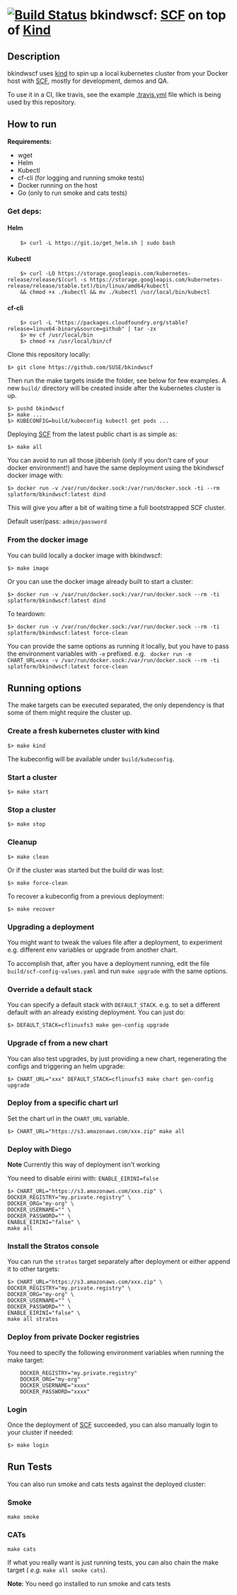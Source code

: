 # [![Build Status](https://travis-ci.com/SUSE/bkindwscf.svg?branch=master)](https://travis-ci.com/SUSE/bkindwscf) bkindwscf: [SCF](https://github.com/SUSE/scf) on top of [Kind](https://github.com/kubernetes-sigs/kind)

## Description

bkindwscf uses [kind](https://github.com/kubernetes-sigs/kind) to spin up a local kubernetes cluster from your Docker host with [SCF](https://github.com/SUSE/scf), mostly for development, demos and QA.

To use it in a CI, like travis, see the example [.travis.yml](https://github.com/SUSE/bkindwscf/blob/master/.travis.yml) file which is being used by this repository.


## How to run

**Requirements:**

* wget
* Helm
* Kubectl
* cf-cli (for logging and running smoke tests)
* Docker running on the host
* Go (only to run smoke and cats tests)

### Get deps:

#### Helm
        $> curl -L https://git.io/get_helm.sh | sudo bash

#### Kubectl
        $> curl -LO https://storage.googleapis.com/kubernetes-release/release/$(curl -s https://storage.googleapis.com/kubernetes-release/release/stable.txt)/bin/linux/amd64/kubectl
        && chmod +x ./kubectl && mv ./kubectl /usr/local/bin/kubectl

#### cf-cli

        $> curl -L "https://packages.cloudfoundry.org/stable?release=linux64-binary&source=github" | tar -zx
        $> mv cf /usr/local/bin
        $> chmod +x /usr/local/bin/cf

Clone this repository locally:

    $> git clone https://github.com/SUSE/bkindwscf

Then run the make targets inside the folder, see below for few examples. A new ```build/``` directory will be created inside after the kubernetes cluster is up.

    $> pushd bkindwscf
    $> make ...
    $> KUBECONFIG=build/kubeconfig kubectl get pods ...

Deploying [SCF](https://github.com/SUSE/scf) from the latest public chart is as simple as:

    $> make all

You can avoid to run all those jibberish (only if you don't care of your docker environment!) and have the same deployment using the bkindwscf docker image with:

    $> docker run -v /var/run/docker.sock:/var/run/docker.sock -ti --rm splatform/bkindwscf:latest dind

This will give you after a bit of waiting time a full bootstrapped SCF cluster.

Default user/pass: ```admin/password```

### From the docker image

You can build locally a docker image with bkindwscf:

    $> make image

Or you can use the docker image already built to start a cluster:

    $> docker run -v /var/run/docker.sock:/var/run/docker.sock --rm -ti splatform/bkindwscf:latest dind

To teardown:

    $> docker run -v /var/run/docker.sock:/var/run/docker.sock --rm -ti splatform/bkindwscf:latest force-clean

You can provide the same options as running it locally, but you have to pass the environment variables with ```-e``` prefixed.  e.g. ``` docker run -e CHART_URL=xxx -v /var/run/docker.sock:/var/run/docker.sock --rm -ti splatform/bkindwscf:latest force-clean```

## Running options

The make targets can be executed separated, the only dependency is that some of them might require the cluster up.

### Create a fresh kubernetes cluster with kind

    $> make kind

The kubeconfig will be available under ```build/kubeconfig```.

### Start a cluster

    $> make start

### Stop a cluster

    $> make stop

### Cleanup

    $> make clean

Or if the cluster was started but the build dir was lost:

    $> make force-clean

To recover a kubeconfig from a previous deployment:

    $> make recover

### Upgrading a deployment

You might want to tweak the values file after a deployment, to experiment e.g. different env variables or upgrade from another chart.

To accomplish that, after you have a deployment running, edit the file ```build/scf-config-values.yaml``` and run ```make upgrade``` with the same options.

### Override a default stack

You can specify a default stack with ```DEFAULT_STACK```. e.g. to set a different default with an already existing deployment. You can just do:

    $> DEFAULT_STACK=cflinuxfs3 make gen-config upgrade

### Upgrade cf from a new chart

You can also test upgrades, by just providing a new chart, regenerating the configs and triggering an helm upgrade:

    $> CHART_URL="xxx" DEFAULT_STACK=cflinuxfs3 make chart gen-config upgrade

### Deploy from a specific chart url

Set the chart url in the ```CHART_URL``` variable. 

    $> CHART_URL="https://s3.amazonaws.com/xxx.zip" make all

### Deploy with Diego

**Note** Currently this way of deployment isn't working

You need to disable eirini with: ```ENABLE_EIRINI=false```

    $> CHART_URL="https://s3.amazonaws.com/xxx.zip" \
    DOCKER_REGISTRY="my.private.registry" \
    DOCKER_ORG="my-org" \
    DOCKER_USERNAME="" \
    DOCKER_PASSWORD="" \
    ENABLE_EIRINI="false" \
    make all

### Install the Stratos console

You can run the ```stratos``` target separately after deployment or either append it to other targets:

    $> CHART_URL="https://s3.amazonaws.com/xxx.zip" \
    DOCKER_REGISTRY="my.private.registry" \
    DOCKER_ORG="my-org" \
    DOCKER_USERNAME="" \
    DOCKER_PASSWORD="" \
    ENABLE_EIRINI="false" \
    make all stratos

### Deploy from private Docker registries

You need to specify the following environment variables when running the make target:

```
    DOCKER_REGISTRY="my.private.registry"
    DOCKER_ORG="my-org"
    DOCKER_USERNAME="xxxx"
    DOCKER_PASSWORD="xxxx"
```

### Login

Once the deployment of [SCF](https://github.com/SUSE/scf) succeeded, you can also manually login to your cluster if needed:

    $> make login

## Run Tests 

You can also run smoke and cats tests against the deployed cluster:

### Smoke

    make smoke

### CATs

    make cats

If what you really want is just running tests, you can also chain the make target ( *e.g.* ```make all smoke cats```).

**Note**: You need go installed to run smoke and cats tests